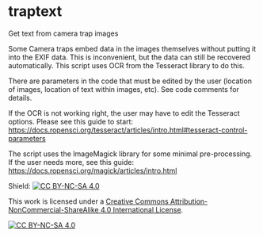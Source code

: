 # traptext
Get text from camera trap images

Some Camera traps embed data in the images themselves without putting it into the EXIF data.
This is inconvenient, but the data can still be recovered automatically. This script uses OCR
from the Tesseract library to do this.

There are parameters in the code that must be edited by the user (location of images, location
of text within images, etc). See code comments for details.

If the OCR is not working right, the user may have to edit the Tesseract options. Please see this
guide to start:
https://docs.ropensci.org/tesseract/articles/intro.html#tesseract-control-parameters

The script uses the ImageMagick library for some minimal pre-processing. If the user needs more, see
this guide:
https://docs.ropensci.org/magick/articles/intro.html

Shield: [![CC BY-NC-SA 4.0][cc-by-nc-sa-shield]][cc-by-nc-sa]

This work is licensed under a
[Creative Commons Attribution-NonCommercial-ShareAlike 4.0 International License][cc-by-nc-sa].

[![CC BY-NC-SA 4.0][cc-by-nc-sa-image]][cc-by-nc-sa]

[cc-by-nc-sa]: http://creativecommons.org/licenses/by-nc-sa/4.0/
[cc-by-nc-sa-image]: https://licensebuttons.net/l/by-nc-sa/4.0/88x31.png
[cc-by-nc-sa-shield]: https://img.shields.io/badge/License-CC%20BY--NC--SA%204.0-lightgrey.svg
